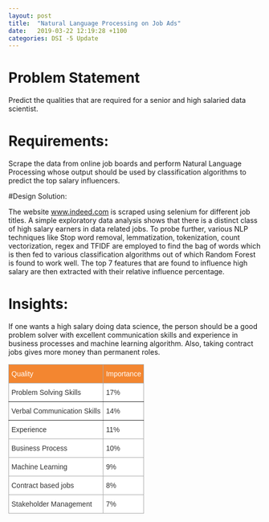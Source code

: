 ```yaml
---
layout: post
title:  "Natural Language Processing on Job Ads"
date:   2019-03-22 12:19:28 +1100
categories: DSI -5 Update
---
```

# Problem Statement 
Predict the qualities that are required for a senior and high salaried data scientist.
# Requirements:
Scrape the data from online job boards and perform Natural Language Processing whose output should be used by classification algorithms to predict the top salary influencers. 

#Design Solution:
 
The website www.indeed.com is scraped using selenium for different job titles. A simple exploratory data analysis shows that there is a distinct class of high salary earners in data related jobs. To probe further, various NLP techniques like Stop word removal, lemmatization, tokenization, count vectorization, regex and TFIDF are employed to find the bag of words which is then fed to various classification algorithms out of which Random Forest is found to work well. The top 7 features that are found to influence high salary are then extracted with their relative influence percentage.


# Insights: 
If one wants a high salary doing data science, the person should be a good problem solver with excellent communication skills and experience in business processes and machine learning algorithm. Also, taking contract jobs gives more money than permanent roles. 



<style type="text/css">
.tg  {border-collapse:collapse;border-spacing:0;border-color:#aaa;}
.tg td{font-family:Arial, sans-serif;font-size:14px;padding:10px 5px;border-style:solid;border-width:1px;overflow:hidden;word-break:normal;border-color:#aaa;color:#333;background-color:#fff;}
.tg th{font-family:Arial, sans-serif;font-size:14px;font-weight:normal;padding:10px 5px;border-style:solid;border-width:1px;overflow:hidden;word-break:normal;border-color:#aaa;color:#fff;background-color:#f38630;}
.tg .tg-0lax{text-align:left;vertical-align:top}
.tg .tg-0pky{border-color:inherit;text-align:left;vertical-align:top}
</style>
<table class="tg">
  <tr>
    <th class="tg-0lax">Quality</th>
    <th class="tg-0lax">Importance</th>
  </tr>
  <tr>
    <td class="tg-0pky">Problem Solving Skills</td>
    <td class="tg-0pky">17%</td>
  </tr>
  <tr>
    <td class="tg-0pky">Verbal Communication Skills</td>
    <td class="tg-0pky">14%</td>
  </tr>
  <tr>
    <td class="tg-0lax">Experience</td>
    <td class="tg-0lax">11%</td>
  </tr>
  <tr>
    <td class="tg-0lax">Business Process</td>
    <td class="tg-0lax">10%</td>
  </tr>
  <tr>
    <td class="tg-0lax">Machine Learning</td>
    <td class="tg-0lax">9%</td>
  </tr>
  <tr>
    <td class="tg-0lax">Contract based jobs</td>
    <td class="tg-0lax">8%</td>
  </tr>
  <tr>
    <td class="tg-0lax">Stakeholder Management<br></td>
    <td class="tg-0lax">7%</td>
  </tr>
</table>


